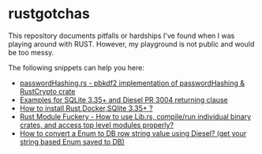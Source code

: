 # rustgotchas
This repository documents pitfalls or hardships I've found when I was playing around with RUST. However, my playground is not public and would be too messy. 

The following snippets can help you here:
- [passwordHashing.rs - pbkdf2 implementation of passwordHashing & RustCrypto crate](passwordHashing.rs)
- [Examples for SQLite 3.35+ and Diesel PR 3004 returning clause](diesel_returning_clause_sqlite335.md) 
- [How to install Rust,Docker,SQlite 3.35+ ?](rust_sqlite_335_bookworm_docker.md)
- [Rust Module Fuckery - How to use Lib.rs, compile/run individual binary crates, and access top level modules properly?](rust_module_fuckery.md)
- [How to convert a Enum to DB row string value using Diesel? (get your string based Enum saved to DB) ](How_to_convert_a_Enum_to_DB_row_string_value_using_Diesel.md) 
